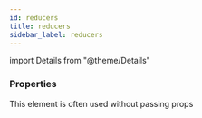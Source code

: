 ```yaml
---
id: reducers
title: reducers
sidebar_label: reducers
---
```


import Details from "@theme/Details"




### Properties

This element is often used without passing props

